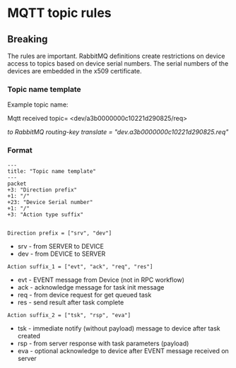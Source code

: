 # MQTT topic rules
## Breaking

The rules are important. RabbitMQ definitions create restrictions on device access to topics based on device serial numbers. The serial numbers of the devices are embedded in the x509 certificate.

### Topic name template

Example topic name:

Mqtt received topic= <dev/a3b0000000c10221d290825/req>

_to RabbitMQ routing-key translate = "dev.a3b0000000c10221d290825.req"_
### Format

````mermaid
---
title: "Topic name template"
---
packet
+3: "Direction prefix"
+1: "/"
+23: "Device Serial number"
+1: "/"
+3: "Action type suffix"


````
`Direction prefix = ["srv", "dev"]`
* srv - from SERVER to DEVICE
* dev - from DEVICE to SERVER

`Action suffix_1 = ["evt", "ack", "req", "res"]`

* evt - EVENT message from Device (not in RPC workflow)
* ack - acknowledge message for task init message
* req - from device request for get queued task
* res - send result after task complete

`Action suffix_2 = ["tsk", "rsp", "eva"]`
* tsk - immediate notify (without payload) message to device after task created
* rsp - from server response with task parameters (payload)
* eva - optional acknowledge to device after EVENT message received on server